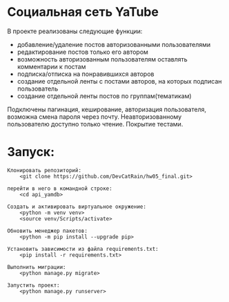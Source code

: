 # Социальная сеть YaTube

В проекте реализованы следующие функции:

- добавление/удаление постов авторизованными пользователями
- редактирование постов только его автором
- возможность авторизованным пользователям оставлять комментарии к постам
- подписка/отписка на понравившихся авторов
- создание отдельной ленты с постами авторов, на которых подписан пользователь
- создание отдельной ленты постов по группам(тематикам)


Подключены пагинация, кеширование, авторизация пользователя, возможна смена пароля через почту.
Неавторизованному пользователю доступно только чтение.
Покрытие тестами.


# Запуск:
    Клонировать репозиторий:
        <git clone https://github.com/DevCatRain/hw05_final.git>
    
    перейти в него в командной строке:
        <cd api_yamdb>

    Cоздать и активировать виртуальное окружение:
        <python -m venv venv>
        <source venv/Scripts/activate>
    
    Обновить менеджер пакетов:
        <python -m pip install --upgrade pip>

    Установить зависимости из файла requirements.txt:
        <pip install -r requirements.txt>

    Выполнить миграции:
        <python manage.py migrate>

    Запустить проект:
        <python manage.py runserver>
